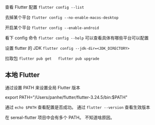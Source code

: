 查看 Flutter 配置 `flutter config --list`

去掉某个平台 `flutter config --no-enable-macos-desktop`

开启某个平台 `flutter config --enable-android`

看下 config 命令 `flutter config --help` 可以查看具体有哪些平台可以配置

设置 flutter 的 JDK `flutter config --jdk-dir=<JDK_DIRECTORY>`

拉取包 `flutter pub get   flutter pub upgrade`


## 本地 Flutter 

通过设置 PATH 来设置全局 Flutter 版本

export PATH="/Users/panhe/flutter/flutter-3.24.5/bin:$PATH"

通过  `echo $PATH` 查看配置是否成功。
通过 `flutter --version` 查看生效版本

在 sereal-flutter 项目中会有多个 PATH。 不知道啥原因。